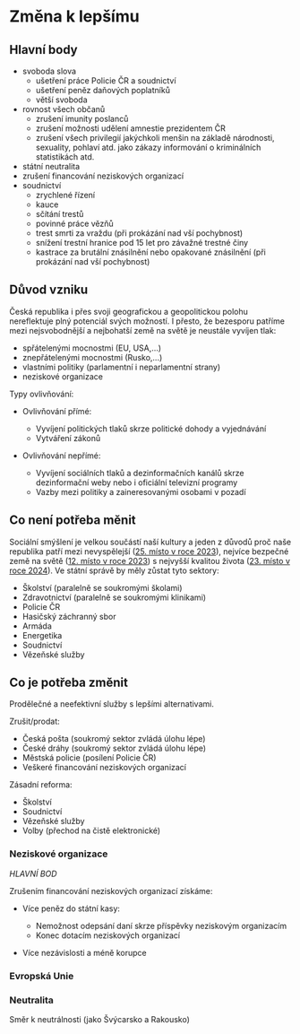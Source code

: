 # Změna k lepšímu

## Hlavní body

-   svoboda slova
    -   ušetření práce Policie ČR a soudnictví
    -   ušetření peněz daňových poplatníků
    -   větší svoboda
-   rovnost všech občanů
    -   zrušení imunity poslanců
    -   zrušení možnosti udělení amnestie prezidentem ČR
    -   zrušení všech privilegií jakýchkoli menšin na základě národnosti, sexuality, pohlaví atd. jako zákazy informování o kriminálních statistikách atd.
-   státní neutralita
-   zrušení financování neziskových organizací
-   soudnictví
    -   zrychlené řízení
    -   kauce
    -   sčítání trestů
    -   povinné práce vězňů
    -   trest smrti za vraždu (při prokázání nad vší pochybnost)
    -   snížení trestní hranice pod 15 let pro závažné trestné činy
    -   kastrace za brutální znásilnění nebo opakované znásilnění (při prokázání nad vší pochybnost)

## Důvod vzniku

Česká republika i přes svoji geografickou a geopolitickou polohu nereflektuje plný potenciál svých možností. I přesto, že bezesporu patříme mezi nejsvobodnější a nejbohatší země na světě je neustále vyvíjen tlak:

-   spřátelenými mocnostmi (EU, USA,...)
-   znepřátelenými mocnostmi (Rusko,...)
-   vlastními politiky (parlamentní i neparlamentní strany)
-   neziskové organizace

Typy ovlivňování:

-   Ovlivňování přímé:

    -   Vyvíjení politických tlaků skrze politické dohody a vyjednávání
    -   Vytváření zákonů

-   Ovlivňování nepřímé:

    -   Vyvíjení sociálních tlaků a dezinformačních kanálů skrze dezinformační weby nebo i oficiální televizní programy
    -   Vazby mezi politiky a zaineresovanými osobami v pozadí

## Co není potřeba měnit

Sociální smýšlení je velkou součástí naší kultury a jeden z důvodů proč naše republika patří mezi nevyspělejší ([25. místo v roce 2023](https://gfmag.com/data/non-economic-data/most-advanced-countries-in-the-world/)), nejvíce bezpečné země na světě ([12. místo v roce 2023](https://worldpopulationreview.com/country-rankings/safest-countries-in-the-world)) s nejvyšší kvalitou života ([23. místo v roce 2024](https://www.numbeo.com/quality-of-life/rankings_by_country.jsp)).
Ve státní správě by měly zůstat tyto sektory:

-   Školství (paralelně se soukromými školami)
-   Zdravotnictví (paralelně se soukromými klinikami)
-   Policie ČR
-   Hasičský záchranný sbor
-   Armáda
-   Energetika
-   Soudnictví
-   Vězeňské služby

## Co je potřeba změnit

Prodělečné a neefektivní služby s lepšími alternativami.

Zrušit/prodat:

-   Česká pošta (soukromý sektor zvládá úlohu lépe)
-   České dráhy (soukromý sektor zvládá úlohu lépe)
-   Městská policie (posílení Policie ČR)
-   Veškeré financování neziskových organizací

Zásadní reforma:

-   Školství
-   Soudnictví
-   Vězeňské služby
-   Volby (přechod na čistě elektronické)

### Neziskové organizace

_HLAVNÍ BOD_

Zrušením financování neziskových organizací získáme:

-   Více peněz do státní kasy:

    -   Nemožnost odepsání daní skrze příspěvky neziskovým organizacím
    -   Konec dotacím neziskových organizací

-   Více nezávislosti a méně korupce

### Evropská Unie

### Neutralita

Směr k neutrálnosti (jako Švýcarsko a Rakousko)
